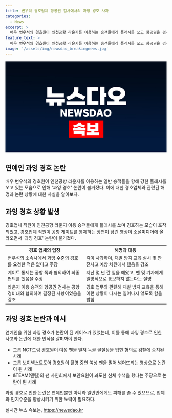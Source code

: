 ```yaml
---
title: 변우석 경호업체 항공권 검사에서의 과잉 경호 사과
categories:
  - News
excerpt: >
  배우 변우석의 경호원이 인천공항 라운지를 이용하는 승객들에게 플래시를 쏘고 항공권을 검사하는 일을 하며 과잉 경호 논란에 휩싸였다. 변우석이 홍콩으로 출국하기 위해 공항에 왔을 때 발생한 일이었는데, 경호업체 직원은 과잉 경호를 펼치고, 이용 승객에게 플래시를 쏘는 등의 행위를 보였다. 이에 대표는 변우석의 소속사에서 그런(과잉 수준의 경호) 요청을 한 적은 없다며 사과하고, 내부적으로 재발 방지 교육을 실시할 계획이라고 전했다. 연예인 과잉 경호에 대한 논란은 과거에도 있었는데, 이번 사건으로 다시 논란이 부각되고 있다.
feature_text: >
  배우 변우석의 경호원이 인천공항 라운지를 이용하는 승객들에게 플래시를 쏘고 항공권을 검사하는 일을 하며 과잉 경호 논란에 휩싸였다. 변우석이 홍콩으로 출국하기 위해 공항에 왔을 때 발생한 일이었는데, 경호업체 직원은 과잉 경호를 펼치고, 이용 승객에게 플래시를 쏘는 등의 행위를 보였다. 이에 대표는 변우석의 소속사에서 그런(과잉 수준의 경호) 요청을 한 적은 없다며 사과하고, 내부적으로 재발 방지 교육을 실시할 계획이라고 전했다. 연예인 과잉 경호에 대한 논란은 과거에도 있었는데, 이번 사건으로 다시 논란이 부각되고 있다.
image: '/assets/img/newsdao_breakingnews.jpg'
---
```


<p><img src="/assets/img/newsdao_breakingnews.jpg" alt="koreaapp 속보" /></p>

<h2 data-ke-size="size26">연예인 과잉 경호 논란</h2>

<p data-ke-size="size16">배우 변우석의 경호원이 인천공항 라운지를 이용하는 일반 승객들을 향해 강한 플래시를 쏘고 있는 모습으로 인해 '과잉 경호' 논란이 불거졌다. 이에 대한 경호업체와 관련된 해명과 논란 상황에 대한 사실을 알아보자.</p>

<h2 data-ke-size="size24">과잉 경호 상황 발생</h2>

<p data-ke-size="size16">경호업체 직원이 인천공항 라운지 이용 승객들에게 플래시를 쏘며 경호하는 모습이 포착되었고, 경호업체 직원이 공항 게이트를 통제하는 장면이 담긴 영상이 소셜미디어에 올라오면서 '과잉 경호' 논란이 불거졌다.</p>

<table>
  <tr>
    <td style="text-align: center; height: 17px;"><b>경호 업체의 입장</b></td>
    <td style="text-align: center; height: 17px;"><b>해명과 대응</b></td>
  </tr>
  <tr>
    <td style="text-align: left;">변우석의 소속사에서 과잉 수준의 경호를 요청한 적은 없다고 주장</td>
    <td style="text-align: left;">깊이 사과하며, 재발 방지 교육 실시 및 안전사고 예방 차원에서 했음을 강조</td>
  </tr>
  <tr>
    <td style="text-align: left;">게이트 통제는 공항 쪽과 협의하여 최종 협의를 했음을 주장</td>
    <td style="text-align: left;">지난 몇 년 간 일을 해왔고, 팬 및 기자에게 일방적으로 통보하지 않는다는 설명</td>
  </tr>
  <tr>
    <td style="text-align: left;">라운지 이용 승객의 항공권 검사는 공항 경비대와 협의하여 결정된 사항이었음을 강조</td>
    <td style="text-align: left;">경호 업무와 관련해 재발 방지 교육을 통해 이런 상황이 다시는 일어나지 않도록 함을 밝힘</td>
  </tr>
</table>

<h2 data-ke-size="size24">과잉 경호 논란과 예시</h2>

<p data-ke-size="size16">연예인을 위한 과잉 경호가 논란이 된 케이스가 있었는데, 이를 통해 과잉 경호로 인한 사고와 논란에 대한 인식을 살펴봐야 한다.</p>

<ul>
  <li>그룹 NCT드림 경호원이 여성 팬을 밀쳐 늑골 골절상을 입힌 혐의로 검찰에 송치된 사례</li>
  <li>그룹 보이넥스트도어 경호원이 촬영 중인 여성 팬을 밀어 넘어뜨리는 영상으로 논란이 된 사례</li>
  <li>&TEAM(앤팀)의 팬 사인회에서 보안요원이 과도한 신체 수색을 했다는 주장으로 논란이 된 사례</li>
</ul>

<p data-ke-size="size16">과잉 경호로 인한 논란은 연예인뿐만 아니라 일반인에게도 피해를 줄 수 있으므로, 업체와 인지수준을 향상시키기 위한 노력이 필요하다.</p>
실시간 뉴스 속보는, <a href="https://newsdao.kr" rel="dofollow">https://newsdao.kr</a>


